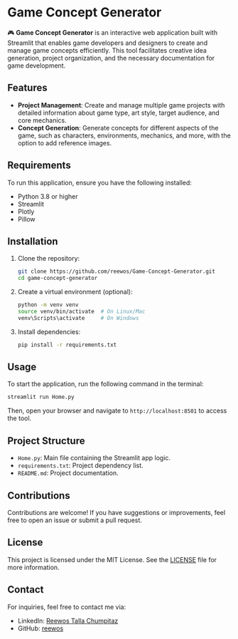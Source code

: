 # Game Concept Generator

🎮 **Game Concept Generator** is an interactive web application built with Streamlit that enables game developers and designers to create and manage game concepts efficiently. This tool facilitates creative idea generation, project organization, and the necessary documentation for game development.

## Features

- **Project Management**: Create and manage multiple game projects with detailed information about game type, art style, target audience, and core mechanics.
- **Concept Generation**: Generate concepts for different aspects of the game, such as characters, environments, mechanics, and more, with the option to add reference images.

## Requirements

To run this application, ensure you have the following installed:

- Python 3.8 or higher
- Streamlit
- Plotly
- Pillow

## Installation

1. Clone the repository:
   ```bash
   git clone https://github.com/reewos/Game-Concept-Generator.git
   cd game-concept-generator
   ```

2. Create a virtual environment (optional):
   ```bash
   python -m venv venv
   source venv/bin/activate  # On Linux/Mac
   venv\Scripts\activate     # On Windows
   ```

3. Install dependencies:
   ```bash
   pip install -r requirements.txt
   ```

## Usage

To start the application, run the following command in the terminal:

```bash
streamlit run Home.py
```

Then, open your browser and navigate to `http://localhost:8501` to access the tool.

## Project Structure

- `Home.py`: Main file containing the Streamlit app logic.
- `requirements.txt`: Project dependency list.
- `README.md`: Project documentation.

## Contributions

Contributions are welcome! If you have suggestions or improvements, feel free to open an issue or submit a pull request.

## License

This project is licensed under the MIT License. See the [LICENSE](LICENSE) file for more information.

## Contact

For inquiries, feel free to contact me via:

- LinkedIn: [Reewos Talla Chumpitaz](https://www.linkedin.com/in/reewos-talla-chumpitaz/)
- GitHub: [reewos](https://github.com/reewos)